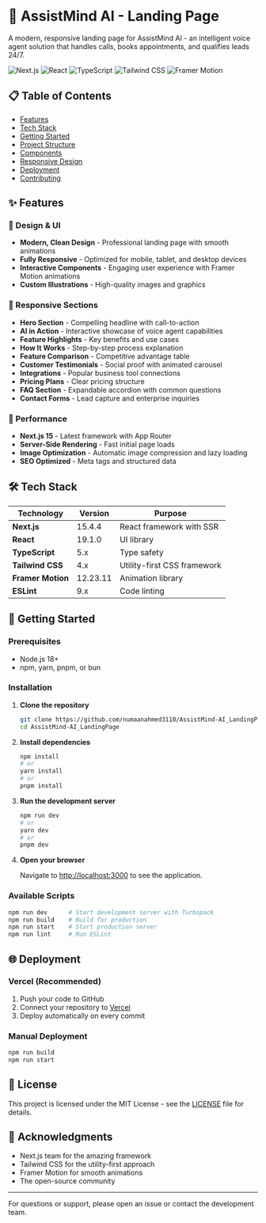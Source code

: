 # 🤖 AssistMind AI - Landing Page

A modern, responsive landing page for AssistMind AI - an intelligent voice agent solution that handles calls, books appointments, and qualifies leads 24/7.

![Next.js](https://img.shields.io/badge/Next.js-15.4.4-black)
![React](https://img.shields.io/badge/React-19.1.0-blue)
![TypeScript](https://img.shields.io/badge/TypeScript-5-blue)
![Tailwind CSS](https://img.shields.io/badge/Tailwind_CSS-4-38B2AC)
![Framer Motion](https://img.shields.io/badge/Framer_Motion-12.23.11-purple)

## 📋 Table of Contents

- [Features](#features)
- [Tech Stack](#tech-stack)
- [Getting Started](#getting-started)
- [Project Structure](#project-structure)
- [Components](#components)
- [Responsive Design](#responsive-design)
- [Deployment](#deployment)
- [Contributing](#contributing)

## ✨ Features

### 🎨 Design & UI

- **Modern, Clean Design** - Professional landing page with smooth animations
- **Fully Responsive** - Optimized for mobile, tablet, and desktop devices
- **Interactive Components** - Engaging user experience with Framer Motion animations
- **Custom Illustrations** - High-quality images and graphics

### 📱 Responsive Sections

- **Hero Section** - Compelling headline with call-to-action
- **AI in Action** - Interactive showcase of voice agent capabilities
- **Feature Highlights** - Key benefits and use cases
- **How It Works** - Step-by-step process explanation
- **Feature Comparison** - Competitive advantage table
- **Customer Testimonials** - Social proof with animated carousel
- **Integrations** - Popular business tool connections
- **Pricing Plans** - Clear pricing structure
- **FAQ Section** - Expandable accordion with common questions
- **Contact Forms** - Lead capture and enterprise inquiries

### 🚀 Performance

- **Next.js 15** - Latest framework with App Router
- **Server-Side Rendering** - Fast initial page loads
- **Image Optimization** - Automatic image compression and lazy loading
- **SEO Optimized** - Meta tags and structured data

## 🛠 Tech Stack

| Technology        | Version  | Purpose                     |
| ----------------- | -------- | --------------------------- |
| **Next.js**       | 15.4.4   | React framework with SSR    |
| **React**         | 19.1.0   | UI library                  |
| **TypeScript**    | 5.x      | Type safety                 |
| **Tailwind CSS**  | 4.x      | Utility-first CSS framework |
| **Framer Motion** | 12.23.11 | Animation library           |
| **ESLint**        | 9.x      | Code linting                |

## 🚀 Getting Started

### Prerequisites

- Node.js 18+
- npm, yarn, pnpm, or bun

### Installation

1. **Clone the repository**

   ```bash
   git clone https://github.com/numaanahmed3110/AssistMind-AI_LandingPage.git
   cd AssistMind-AI_LandingPage
   ```

2. **Install dependencies**

   ```bash
   npm install
   # or
   yarn install
   # or
   pnpm install
   ```

3. **Run the development server**

   ```bash
   npm run dev
   # or
   yarn dev
   # or
   pnpm dev
   ```

4. **Open your browser**

   Navigate to [http://localhost:3000](http://localhost:3000) to see the application.

### Available Scripts

```bash
npm run dev      # Start development server with Turbopack
npm run build    # Build for production
npm run start    # Start production server
npm run lint     # Run ESLint
```

## 🌐 Deployment

### Vercel (Recommended)

1. Push your code to GitHub
2. Connect your repository to [Vercel](https://vercel.com)
3. Deploy automatically on every commit

### Manual Deployment

```bash
npm run build
npm run start
```

## 📄 License

This project is licensed under the MIT License - see the [LICENSE](LICENSE) file for details.

## 🙏 Acknowledgments

- Next.js team for the amazing framework
- Tailwind CSS for the utility-first approach
- Framer Motion for smooth animations
- The open-source community

---


For questions or support, please open an issue or contact the development team.


